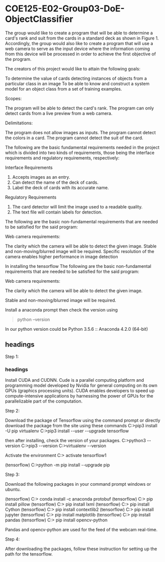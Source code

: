 # COE125-E02-Group03-DoE-ObjectClassifier
The group would like to create a program that will be able to determine a card's rank and suit from the cards in a standard deck as shown in Figure 1. Accordingly, the group would also like to create a program that will use a web camera to serve as the input device where the information coming from this device will be processed in order to achieve the first objective of the program.  

The creators of this project would like to attain the following goals: 

To determine the value of cards detecting instances of objects from a particular class in an image 
To be able to know and construct a system model for an object class from a set of training examples. 

Scopes: 

The program will be able to detect the card's rank. 
The program can only detect cards from a live preview from a web camera. 

 

Delimitations:  

The program does not allow images as inputs. 
The program cannot detect the colors in a card. 
The program cannot detect the suit of the card. 

The following are the basic fundamental requirements needed in the project which is divided into two kinds of requirements, those being the interface requirements and regulatory requirements, respectively: 

  

Interface Requirements 

1. Accepts images as an entry. 
2. Can detect the name of the deck of cards. 
3. Label the deck of cards with its accurate name. 

  

Regulatory Requirements 

1. The card detector will limit the image used to a readable quality. 
2. The text file will contain labels for detection. 

The following are the basic non-fundamental requirements that are needed to be satisfied for the said program: 

 

Web camera requirements: 

The clarity which the camera will be able to detect the given image. 
Stable and non-moving/blurred image will be required. 
Specific resolution of the camera enables higher performance in image detection 

In installing the tensorflow 
The following are the basic non-fundamental requirements that are needed to be satisfied for the said program: 

 

Web camera requirements: 

The clarity which the camera will be able to detect the given image. 

Stable and non-moving/blurred image will be required. 

Install a anaconda prompt then check the version using  
> python –version 

In our python version could be Python 3.5.6 :: Anaconda 4.2.0 (64-bit) 

## headings
Step 1:
### headings

Install CUDA and CUDNN. Cude is a parallel computing platform and programming model developed by Nvidia for general computing on its own GPUs (graphics processing units). CUDA enables developers to speed up compute-intensive applications by harnessing the power of GPUs for the parallelizable part of the computation.


Step 2: 

Download the package of Tensorflow using the command prompt or directly download the package from the site using these commands
C:\>pip3 install -U pip virtualenv
C:\>pip3 install --user --upgrade tensorflow  

then after installing, check the version of your packages.
C:\>python3 --version
C:\>pip3 --version
C:\>virtualenv --version

Activate the environment
C:\> activate tensorflow1

(tensorflow) C:\>python -m pip install --upgrade pip

Step 3: 

Download the following packages in your command prompt windows or ubuntu.

(tensorflow) C:\> conda install -c anaconda protobuf
(tensorflow) C:\> pip install pillow
(tensorflow) C:\> pip install lxml
(tensorflow) C:\> pip install Cython
(tensorflow) C:\> pip install contextlib2
(tensorflow) C:\> pip install jupyter
(tensorflow) C:\> pip install matplotlib
(tensorflow) C:\> pip install pandas
(tensorflow) C:\> pip install opencv-python

Pandas and opencv-python are used for the feed of the webcam real-time.

Step 4:

After downloading the packages, follow these instruction for setting up the path for the tensorflow.

